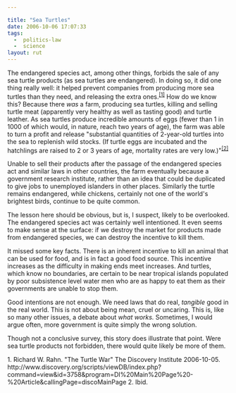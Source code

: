 ```yaml
---

title: "Sea Turtles"
date: 2006-10-06 17:07:33
tags:
  -  politics-law
  -  science
layout: rut
---
```


The endangered species act, among other things, forbids the sale of any sea turtle products (as sea turtles are endangered).  In doing so, it did one thing really well:  it helped prevent companies from producing more sea turtles than they need, and releasing the extra ones.<sup>[\[1\]][ref1]</sup>  How do we know this?  Because there *was* a farm, producing sea turtles, killing and selling turtle meat (apparently very healthy as well as tasting good) and turtle leather.  As sea turtles produce incredible amounts of eggs (fewer than 1 in 1000 of which would, in nature, reach two years of age), the farm was able to turn a profit and release "substantial quantities of 2-year-old turtles into the sea to replenish wild stocks. (If turtle eggs are incubated and the hatchlings are raised to 2 or 3 years of age, mortality rates are very low.)"<sup>[\[2\]][ref2]</sup>

Unable to sell their products after the passage of the endangered species act and similar laws in other countries, the farm eventually because a government research institute, rather than an idea that could be duplicated to give jobs to unemployed islanders in other places.  Similarly the turtle remains endangered, while chickens, certainly not one of the world's brightest birds, continue to be quite common.

The lesson here should be obvious, but is, I suspect, likely to be overlooked.  The endangered species act was certainly well intentioned.  It even seems to make sense at the surface:  if we destroy the market for products made from endangered species, we can destroy the incentive to kill them.

It missed some key facts.  There is an inherent incentive to kill an animal that can be used for food, and is in fact a good food source.  This incentive increases as the difficulty in making ends meet increases.  And turtles, which know no boundaries, are certain to be near tropical islands populated by poor subsistence level water men who are as happy to eat them as their governments are unable to stop them.

Good intentions are not enough.  We need laws that do real, *tangible* good in the real world.  This is not about being mean, cruel or uncaring.  This is, like so many other issues, a debate about *what works.*  Sometimes, I would argue often, more government is quite simply the wrong solution.

Though not a conclusive survey, this story does illustrate that point.  Were sea turtle products not forbidden, there would quite likely be more of them. 

<div markdown="1" class="postrefs">
1.  Richard W. Rahn.  "The Turtle War"  The Discovery Institute 2006-10-05.  http://www.discovery.org/scripts/viewDB/index.php?command=view&id=3758&program=DI%20Main%20Page%20-%20Article&callingPage=discoMainPage
2. Ibid.
</div>

[ref1]: http://www.discovery.org/scripts/viewDB/index.php?command=view&id=3758&program=DI%20Main%20Page%20-%20Article&callingPage=discoMainPage "The Turtle War"
[ref2]: http://www.discovery.org/scripts/viewDB/index.php?command=view&id=3758&program=DI%20Main%20Page%20-%20Article&callingPage=discoMainPage "The Turtle War"


